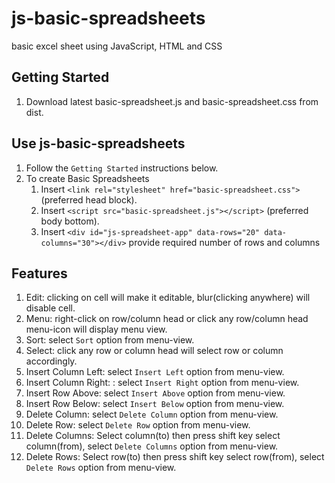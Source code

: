 # js-basic-spreadsheets
basic excel sheet using JavaScript, HTML and CSS

## Getting Started

1. Download latest basic-spreadsheet.js and basic-spreadsheet.css from dist.

## Use js-basic-spreadsheets

1. Follow the `Getting Started` instructions below.
2. To create Basic Spreadsheets
	1. Insert `<link rel="stylesheet" href="basic-spreadsheet.css">` (preferred head block).
	2. Insert `<script src="basic-spreadsheet.js"></script>` (preferred body bottom).
    3. Insert `<div id="js-spreadsheet-app" data-rows="20" data-columns="30"></div>` provide required number of rows and columns

## Features

1. Edit: clicking on cell will make it editable, blur(clicking anywhere) will disable cell.
2. Menu: right-click on row/column head or click any row/column head menu-icon will display menu view.
3. Sort: select `Sort` option from menu-view.
4. Select: click any row or column head will select row or column accordingly.
5. Insert Column Left: select `Insert Left` option from menu-view.
6. Insert Column Right: : select `Insert Right` option from menu-view.
7. Insert Row Above: select `Insert Above` option from menu-view.
8. Insert Row Below: select `Insert Below` option from menu-view.
9. Delete Column: select `Delete Column` option from menu-view.
10. Delete Row: select `Delete Row` option from menu-view.
11. Delete Columns: Select column(to) then press shift key select column(from), select `Delete Columns` option from menu-view.
12. Delete Rows: Select row(to) then press shift key select row(from), select `Delete Rows` option from menu-view.
